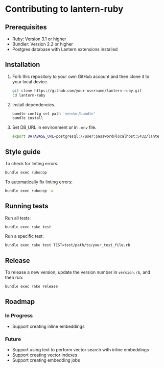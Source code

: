 # Contributing to lantern-ruby

## Prerequisites

* Ruby: Version 3.1 or higher
* Bundler: Version 2.2 or higher
* Postgres database with Lantern extensions installed

## Installation

1. Fork this repository to your own GitHub account and then clone it to your local device.

    ```bash
    git clone https://github.com/your-username/lantern-ruby.git
    cd lantern-ruby
    ```

2. Install dependencies.

    ```bash
    bundle config set path 'vendor/bundle'
    bundle install
    ```

3. Set DB_URL in environment or in `.env` file.

    ```bash
    export DATABASE_URL=postgresql://user:password@localhost:5432/lantern
    ```

## Style guide

To check for linting errors:

```bash
bundle exec rubocop
```

To automatically fix linting errors:

```bash
bundle exec rubocop -a
```

## Running tests

Run all tests:

```bash
bundle exec rake test
```

Run a specific test:

```bash
bundle exec rake test TEST=test/path/to/your_test_file.rb
```

## Release

To release a new version, update the version number in `version.rb`, and then run:

```bash
bundle exec rake release
```

## Roadmap

### In Progress

* Support creating inline embeddings

### Future

* Support using text to perform vector search with inline embeddings
* Support creating vector indexes
* Support creating embedding jobs
